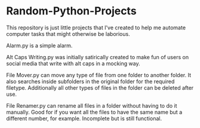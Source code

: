 # Random-Python-Projects
This repository is just little projects that I've created to help me automate computer tasks that might otherwise be laborious.

Alarm.py is a simple alarm.

Alt Caps Writing.py was initially satirically created to make fun of users on social media that write with alt caps in a mocking way.

File Mover.py can move any type of file from one folder to another folder. It also searches inside subfolders in the original folder for the required filetype. Additionally all other types of files in the folder can be deleted after use.

File Renamer.py can rename all files in a folder without having to do it manually. Good for if you want all the files to have the same name but a different number, for example. Incomplete but is still functional.
